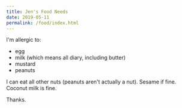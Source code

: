```yaml
---
title: Jen's Food Needs
date: 2019-05-11
permalink: /food/index.html
---
```


I'm allergic to:
* egg
* milk (which means all diary, including butter)
* mustard
* peanuts

I can eat all other nuts (peanuts aren't actually a nut). Sesame if fine. Coconut milk is fine. 

Thanks.
